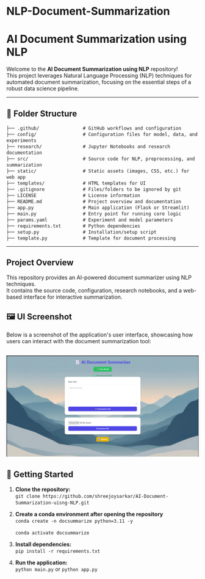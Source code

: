 # NLP-Document-Summarization

# AI Document Summarization using NLP

Welcome to the **AI Document Summarization using NLP** repository!  
This project leverages Natural Language Processing (NLP) techniques for automated document summarization, focusing on the essential steps of a robust data science pipeline.

---

## 📁 Folder Structure

```
├── .github/                # GitHub workflows and configuration
├── config/                 # Configuration files for model, data, and experiments
├── research/               # Jupyter Notebooks and research documentation
├── src/                    # Source code for NLP, preprocessing, and summarization
├── static/                 # Static assets (images, CSS, etc.) for web app
├── templates/              # HTML templates for UI
├── .gitignore              # Files/folders to be ignored by git
├── LICENSE                 # License information
├── README.md               # Project overview and documentation
├── app.py                  # Main application (Flask or Streamlit)
├── main.py                 # Entry point for running core logic
├── params.yaml             # Experiment and model parameters
├── requirements.txt        # Python dependencies
├── setup.py                # Installation/setup script
├── template.py             # Template for document processing
```

---

## Project Overview

This repository provides an AI-powered document summarizer using NLP techniques.  
It contains the source code, configuration, research notebooks, and a web-based interface for interactive summarization.


## 🖼️ UI Screenshot

Below is a screenshot of the application's user interface, showcasing how users can interact with the document summarization tool:

![UI Screenshot](static/images/ui.png)
---

## 🚀 Getting Started

1. **Clone the repository:**  
   `git clone https://github.com/shreejoysarkar/AI-Document-Summarization-uisng-NLP.git`

2. **Create a conda environment after opening the repository**  
    `conda create -n docsummarize python=3.11 -y`
    
    `conda activate docsummarize`

2. **Install dependencies:**  
   `pip install -r requirements.txt`
3. **Run the application:**  
   `python main.py` or `python app.py`



